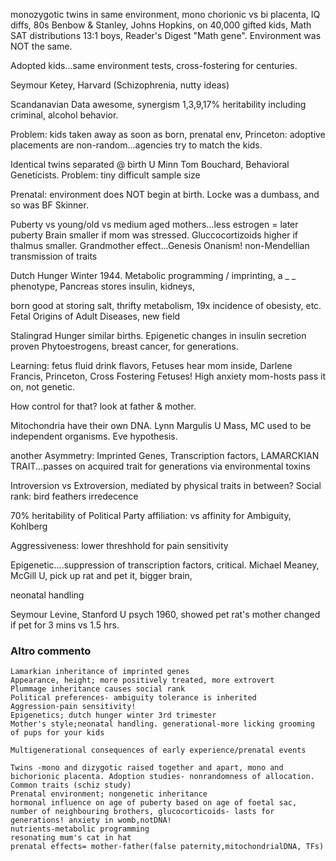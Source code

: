monozygotic twins in same environment, mono chorionic vs bi placenta, IQ diffs,
80s Benbow & Stanley, Johns Hopkins, on 40,000 gifted kids, Math SAT distributions 13:1 boys, Reader's Digest "Math gene".
Environment was NOT the same.

Adopted kids...same environment tests, cross-fostering for centuries.

Seymour Ketey, Harvard  (Schizophrenia, nutty ideas)

Scandanavian Data awesome, synergism 1,3,9,17% heritability including criminal, alcohol behavior.

Problem: kids taken away as soon as born, prenatal env,
Princeton: adoptive placements are non-random...agencies try to match the kids.

Identical twins separated @ birth  U Minn Tom Bouchard, Behavioral Geneticists.  Problem: tiny difficult sample size

Prenatal: environment does NOT begin at birth.  Locke was a dumbass, and so was BF Skinner.

Puberty vs young/old vs medium aged mothers...less estrogen = later puberty
Brain smaller if mom was stressed.  Gluccocortizoids higher if thalmus smaller.  Grandmother effect...Genesis Onanism!
non-Mendellian transmission of traits

Dutch Hunger Winter 1944.  Metabolic programming / imprinting, a _ _ phenotype, Pancreas stores insulin, kidneys,

born good at storing salt, thrifty metabolism,   19x incidence of obesisty, etc.  Fetal Origins of Adult Diseases, new field

Stalingrad Hunger similar births.  Epigenetic changes in insulin secretion proven
Phytoestrogens, breast cancer, for generations.

Learning: fetus fluid drink flavors, Fetuses hear mom inside,
Darlene Francis, Princeton, Cross Fostering Fetuses!  High anxiety mom-hosts pass it on, not genetic.

How control for that?  look at father & mother.

Mitochondria have their own DNA.   Lynn Margulis U Mass, MC used to be independent organisms.  Eve hypothesis.

another Asymmetry: Imprinted Genes, Transcription factors, LAMARCKIAN TRAIT...passes on acquired trait for generations via environmental toxins

Introversion vs Extroversion, mediated by physical traits in between?
Social rank: bird feathers irredecence

70% heritability of Political Party affiliation: vs affinity for Ambiguity, Kohlberg

Aggressiveness: lower threshhold for pain sensitivity

Epigenetic....suppression of transcription factors, critical.  Michael Meaney, McGill U, pick up rat and pet it, bigger brain,

neonatal handling

Seymour Levine, Stanford U psych 1960, showed pet rat's mother changed if pet for 3 mins vs 1.5 hrs.﻿

### Altro commento

```
Lamarkian inheritance of imprinted genes
Appearance, height; more positively treated, more extrovert
Plummage inheritance causes social rank
Political preferences- ambiguity tolerance is inherited
Aggression-pain sensitivity!
Epigenetics; dutch hunger winter 3rd trimester
Mother's style;neonatal handling. generational-more licking grooming of pups for your kids

Multigenerational consequences of early experience/prenatal events

Twins -mono and dizygotic raised together and apart, mono and bichorionic placenta. Adoption studies- nonrandomness of allocation. Common traits (schiz study)
Prenatal environment; nongenetic inheritance
hormonal influence on age of puberty based on age of foetal sac, number of neighbouring brothers, glucocorticoids- lasts for generations! anxiety in womb,notDNA!
nutrients-metabolic programming
resonating mum's cat in hat
prenatal effects= mother-father(false paternity,mitochondrialDNA, TFs)
```
